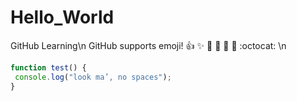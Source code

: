 # Hello_World
GitHub Learning\n
GitHub supports emoji!
:+1: :sparkles: :camel: :tada:
:rocket: :metal: :octocat: 
\n
```javascript
function test() {
 console.log("look ma’, no spaces");
}
```
